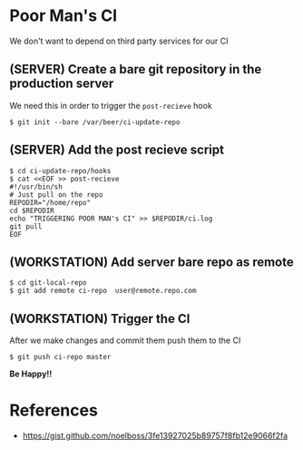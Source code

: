 # Poor Man's CI
We don't want to depend on third party services for our CI

## (SERVER) Create a bare git repository in the production server
We need this in order to trigger the `post-recieve` hook

```
$ git init --bare /var/beer/ci-update-repo
```

## (SERVER) Add the post recieve script

```
$ cd ci-update-repo/hooks
$ cat <<EOF >> post-recieve
#!/usr/bin/sh
# Just pull on the repo
REPODIR="/home/repo"
cd $REPODIR
echo "TRIGGERING POOR MAN's CI" >> $REPODIR/ci.log
git pull
EOF
```

## (WORKSTATION) Add server bare repo as remote

```
$ cd git-local-repo
$ git add remote ci-repo  user@remote.repo.com
```

## (WORKSTATION) Trigger the CI
After we make changes and commit them push them to the CI

```
$ git push ci-repo master
```

**Be Happy!!**


# References
* https://gist.github.com/noelboss/3fe13927025b89757f8fb12e9066f2fa
